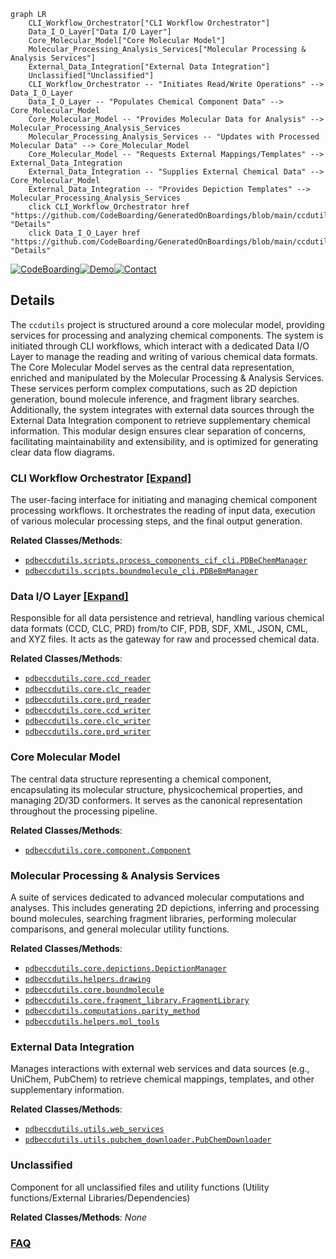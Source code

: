 ```mermaid
graph LR
    CLI_Workflow_Orchestrator["CLI Workflow Orchestrator"]
    Data_I_O_Layer["Data I/O Layer"]
    Core_Molecular_Model["Core Molecular Model"]
    Molecular_Processing_Analysis_Services["Molecular Processing & Analysis Services"]
    External_Data_Integration["External Data Integration"]
    Unclassified["Unclassified"]
    CLI_Workflow_Orchestrator -- "Initiates Read/Write Operations" --> Data_I_O_Layer
    Data_I_O_Layer -- "Populates Chemical Component Data" --> Core_Molecular_Model
    Core_Molecular_Model -- "Provides Molecular Data for Analysis" --> Molecular_Processing_Analysis_Services
    Molecular_Processing_Analysis_Services -- "Updates with Processed Molecular Data" --> Core_Molecular_Model
    Core_Molecular_Model -- "Requests External Mappings/Templates" --> External_Data_Integration
    External_Data_Integration -- "Supplies External Chemical Data" --> Core_Molecular_Model
    External_Data_Integration -- "Provides Depiction Templates" --> Molecular_Processing_Analysis_Services
    click CLI_Workflow_Orchestrator href "https://github.com/CodeBoarding/GeneratedOnBoardings/blob/main/ccdutils/CLI_Workflow_Orchestrator.md" "Details"
    click Data_I_O_Layer href "https://github.com/CodeBoarding/GeneratedOnBoardings/blob/main/ccdutils/Data_I_O_Layer.md" "Details"
```

[![CodeBoarding](https://img.shields.io/badge/Generated%20by-CodeBoarding-9cf?style=flat-square)](https://github.com/CodeBoarding/CodeBoarding)[![Demo](https://img.shields.io/badge/Try%20our-Demo-blue?style=flat-square)](https://www.codeboarding.org/diagrams)[![Contact](https://img.shields.io/badge/Contact%20us%20-%20contact@codeboarding.org-lightgrey?style=flat-square)](mailto:contact@codeboarding.org)

## Details

The `ccdutils` project is structured around a core molecular model, providing services for processing and analyzing chemical components. The system is initiated through CLI workflows, which interact with a dedicated Data I/O Layer to manage the reading and writing of various chemical data formats. The Core Molecular Model serves as the central data representation, enriched and manipulated by the Molecular Processing & Analysis Services. These services perform complex computations, such as 2D depiction generation, bound molecule inference, and fragment library searches. Additionally, the system integrates with external data sources through the External Data Integration component to retrieve supplementary chemical information. This modular design ensures clear separation of concerns, facilitating maintainability and extensibility, and is optimized for generating clear data flow diagrams.

### CLI Workflow Orchestrator [[Expand]](./CLI_Workflow_Orchestrator.md)
The user-facing interface for initiating and managing chemical component processing workflows. It orchestrates the reading of input data, execution of various molecular processing steps, and the final output generation.


**Related Classes/Methods**:

- <a href="https://github.com/PDBeurope/ccdutils/blob/masterpdbeccdutils/scripts/process_components_cif_cli.py" target="_blank" rel="noopener noreferrer">`pdbeccdutils.scripts.process_components_cif_cli.PDBeChemManager`</a>
- <a href="https://github.com/PDBeurope/ccdutils/blob/masterpdbeccdutils/scripts/boundmolecule_cli.py" target="_blank" rel="noopener noreferrer">`pdbeccdutils.scripts.boundmolecule_cli.PDBeBmManager`</a>


### Data I/O Layer [[Expand]](./Data_I_O_Layer.md)
Responsible for all data persistence and retrieval, handling various chemical data formats (CCD, CLC, PRD) from/to CIF, PDB, SDF, XML, JSON, CML, and XYZ files. It acts as the gateway for raw and processed chemical data.


**Related Classes/Methods**:

- <a href="https://github.com/PDBeurope/ccdutils/blob/masterpdbeccdutils/core/ccd_reader.py" target="_blank" rel="noopener noreferrer">`pdbeccdutils.core.ccd_reader`</a>
- <a href="https://github.com/PDBeurope/ccdutils/blob/masterpdbeccdutils/core/clc_reader.py" target="_blank" rel="noopener noreferrer">`pdbeccdutils.core.clc_reader`</a>
- <a href="https://github.com/PDBeurope/ccdutils/blob/masterpdbeccdutils/core/prd_reader.py" target="_blank" rel="noopener noreferrer">`pdbeccdutils.core.prd_reader`</a>
- <a href="https://github.com/PDBeurope/ccdutils/blob/masterpdbeccdutils/core/ccd_writer.py" target="_blank" rel="noopener noreferrer">`pdbeccdutils.core.ccd_writer`</a>
- <a href="https://github.com/PDBeurope/ccdutils/blob/masterpdbeccdutils/core/clc_writer.py" target="_blank" rel="noopener noreferrer">`pdbeccdutils.core.clc_writer`</a>
- <a href="https://github.com/PDBeurope/ccdutils/blob/masterpdbeccdutils/core/prd_writer.py" target="_blank" rel="noopener noreferrer">`pdbeccdutils.core.prd_writer`</a>


### Core Molecular Model
The central data structure representing a chemical component, encapsulating its molecular structure, physicochemical properties, and managing 2D/3D conformers. It serves as the canonical representation throughout the processing pipeline.


**Related Classes/Methods**:

- <a href="https://github.com/PDBeurope/ccdutils/blob/masterpdbeccdutils/core/component.py" target="_blank" rel="noopener noreferrer">`pdbeccdutils.core.component.Component`</a>


### Molecular Processing & Analysis Services
A suite of services dedicated to advanced molecular computations and analyses. This includes generating 2D depictions, inferring and processing bound molecules, searching fragment libraries, performing molecular comparisons, and general molecular utility functions.


**Related Classes/Methods**:

- <a href="https://github.com/PDBeurope/ccdutils/blob/masterpdbeccdutils/core/depictions.py" target="_blank" rel="noopener noreferrer">`pdbeccdutils.core.depictions.DepictionManager`</a>
- <a href="https://github.com/PDBeurope/ccdutils/blob/masterpdbeccdutils/helpers/drawing.py" target="_blank" rel="noopener noreferrer">`pdbeccdutils.helpers.drawing`</a>
- <a href="https://github.com/PDBeurope/ccdutils/blob/masterpdbeccdutils/core/boundmolecule.py" target="_blank" rel="noopener noreferrer">`pdbeccdutils.core.boundmolecule`</a>
- <a href="https://github.com/PDBeurope/ccdutils/blob/masterpdbeccdutils/core/fragment_library.py" target="_blank" rel="noopener noreferrer">`pdbeccdutils.core.fragment_library.FragmentLibrary`</a>
- <a href="https://github.com/PDBeurope/ccdutils/blob/masterpdbeccdutils/computations/parity_method.py" target="_blank" rel="noopener noreferrer">`pdbeccdutils.computations.parity_method`</a>
- <a href="https://github.com/PDBeurope/ccdutils/blob/masterpdbeccdutils/helpers/mol_tools.py" target="_blank" rel="noopener noreferrer">`pdbeccdutils.helpers.mol_tools`</a>


### External Data Integration
Manages interactions with external web services and data sources (e.g., UniChem, PubChem) to retrieve chemical mappings, templates, and other supplementary information.


**Related Classes/Methods**:

- <a href="https://github.com/PDBeurope/ccdutils/blob/masterpdbeccdutils/utils/web_services.py" target="_blank" rel="noopener noreferrer">`pdbeccdutils.utils.web_services`</a>
- <a href="https://github.com/PDBeurope/ccdutils/blob/masterpdbeccdutils/utils/pubchem_downloader.py" target="_blank" rel="noopener noreferrer">`pdbeccdutils.utils.pubchem_downloader.PubChemDownloader`</a>


### Unclassified
Component for all unclassified files and utility functions (Utility functions/External Libraries/Dependencies)


**Related Classes/Methods**: _None_



### [FAQ](https://github.com/CodeBoarding/GeneratedOnBoardings/tree/main?tab=readme-ov-file#faq)
